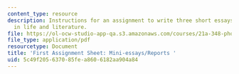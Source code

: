 ```yaml
---
content_type: resource
description: Instructions for an assignment to write three short essays on photography
  in life and literature.
file: https://ol-ocw-studio-app-qa.s3.amazonaws.com/courses/21a-348-photography-and-truth-spring-2008/5c49f205637085fea8606182aa904a84_MIT21A_348S08_mini.pdf
file_type: application/pdf
resourcetype: Document
title: 'First Assignment Sheet: Mini-essays/Reports '
uid: 5c49f205-6370-85fe-a860-6182aa904a84
---
```

